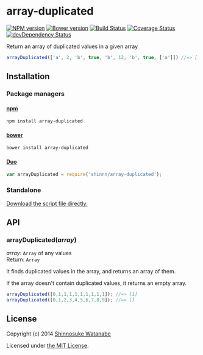# array-duplicated

[![NPM version](https://badge.fury.io/js/array-duplicated.svg)](https://www.npmjs.org/package/array-duplicated)
[![Bower version](https://badge.fury.io/bo/array-duplicated.svg)](https://github.com/shinnn/array-duplicated/releases)
[![Build Status](https://travis-ci.org/shinnn/array-duplicated.svg?branch=master)](https://travis-ci.org/shinnn/array-duplicated)
[![Coverage Status](https://img.shields.io/coveralls/shinnn/array-duplicated.svg)](https://coveralls.io/r/shinnn/array-duplicated)
[![devDependency Status](https://david-dm.org/shinnn/array-duplicated/dev-status.svg)](https://david-dm.org/shinnn/array-duplicated#info=devDependencies)

Return an array of duplicated values in a given array

```javascript
arrayDuplicated(['a', 2, 'b', true, 'b', 12, 'b', true, ['a']]) //=> ['b', true];
```

## Installation

### Package managers

#### [npm](https://www.npmjs.org/)

```sh
npm install array-duplicated
```

#### [bower](http://bower.io/)

```sh
bower install array-duplicated
```

#### [Duo](http://duojs.org/)

```javascript
var arrayDuplicated = require('shinnn/array-duplicated');
```

### Standalone

[Download the script file directly.](https://raw.githubusercontent.com/shinnn/array-duplicated/master/array-duplicated.js)

## API

### arrayDuplicated(*array*)

*array*: `Array` of any values  
Return: `Array`

It finds duplicated values in the array, and returns an array of them.

If the array doesn't contain duplicated values, it returns an empty array.

```javascript
arrayDuplicated([0,1,1,1,1,1,1,1,1,1]); //=> [1]
arrayDuplicated([0,1,2,3,4,5,6,7,8,9]); //=> []
```

## License

Copyright (c) 2014 [Shinnosuke Watanabe](https://github.com/shinnn)

Licensed under [the MIT License](./LICENSE).
